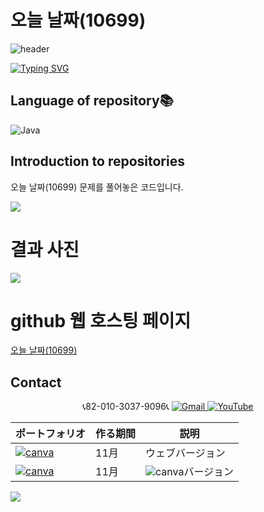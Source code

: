 # 오늘 날짜(10699)

![header](https://capsule-render.vercel.app/api?type=egg&color=gradient&height=300&section=header&text=welcome%2&fontSize=50&desc=백준%201152%20오늘%20날짜)

[![Typing SVG](https://readme-typing-svg.demolab.com?font=Fira+Code&pause=1000&color=93BDF7&background=203AFF00&random=false&width=435&lines=My+name+is+kimganghyeon)](https://git.io/typing-svg)

## Language of repository📚
![Java](https://img.shields.io/badge/Java-007396?style=flat-square&logo=java&logoColor=white)

## Introduction to repositories 
오늘 날짜(10699) 문제를 풀어놓은 코드입니다. 
  
   <a href="https://www.acmicpc.net/problem/3003">
      <img src ="https://github.com/do04200611/Baekjoon/assets/74278578/d16ba1fa-c670-4232-acba-da62d4f2742d">
  </a>

# 결과 사진 <br>
 <a href="https://github.com/do04200611/Baekjoon/blob/main/%EA%B8%B0%ED%83%80%20%EB%8B%A8%EA%B3%84/%EC%98%A4%EB%8A%98%20%EB%82%A0%EC%A7%9C(10699)/Main.java">
   <img src ="https://github.com/do04200611/Baekjoon/assets/74278578/756179e5-e9c8-4f85-8473-e5eac8ae895c">
 </a>    

# github 웹 호스팅 페이지
<a href="https://do04200611.github.io/Baekjoon/%EC%8B%AC%ED%99%94%201/%ED%82%B9,%20%ED%80%B8,%20%EB%A3%A9,%20%EB%B9%84%EC%88%8D,%20%EB%82%98%EC%9D%B4%ED%8A%B8,%20%ED%8F%B0(3003)/index.html">오늘 날짜(10699)</a><br>


## Contact 
<p align="center">
  📞82-010-3037-9096📞
  <a href="mailto:a01030379096@gmail.com">
    <img src="https://img.shields.io/badge/-Gmail-red?style=for-the-badge&logo=Gmail" alt="Gmail">
  </a>
  <a href="https://www.youtube.com/channel/UC484ZJMavtoPOI4ey-HFdCA">
   <img src="https://img.shields.io/badge/-YouTube-red?style=for-the-badge&logo=youtube"  alt="YouTube">
 </a> <br>
 
  | ポートフォリオ           |  作る期間     |            説明  |
  |------------------------|---------------|----------------------------------------------|
  |<a href="https://kimganghyeon.my.canva.site/kimganghyeon"><img src="https://img.shields.io/badge/canva-purple?style=for-the-badge&logo=canva" alt="canva"></a>|11月|ウェブバージョン|
  |<a href="https://www.canva.com/design/DAFzY5opUiA/Ge33dSKE16cErBaDJDp-BA/edit"><img src="https://img.shields.io/badge/canva-purple?style=for-the-badge&logo=canva" alt="canva"></a>|11月|<img src="https://img.shields.io/badge/canva-purple?style=for-the-badge&logo=canva" alt="canva">バージョン|
</p>
<img src="https://capsule-render.vercel.app/api?type=egg&color=gradient&height=100&text=Thank%20you%20for%20watching.&section=footer" />
